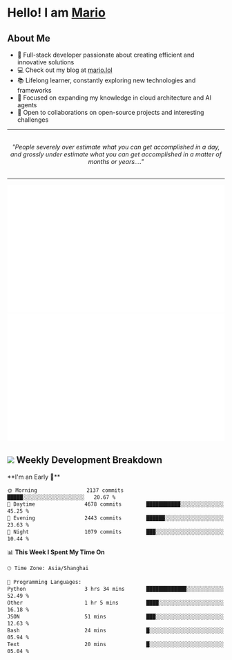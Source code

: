 <h1>Hello! I am <a href="https://github.com/mario1in">Mario</a></h1>

## About Me

- 🔭 Full-stack developer passionate about creating efficient and innovative solutions
- 💻 Check out my blog at [mario.lol](https://mario.lol)
- 📚 Lifelong learner, constantly exploring new technologies and frameworks
- 🌱 Focused on expanding my knowledge in cloud architecture and AI agents
- 🤝 Open to collaborations on open-source projects and interesting challenges

<hr/>
<br/>
<div align="center">
<i>"People severely over estimate what you can get accomplished in a day, and grossly under estimate what you can get accomplished in a matter of months or years...." </i>
</div>
<br/>
<hr/>

![overview](https://raw.githubusercontent.com/mario1in/mario1in/stats-output/generated/overview.svg)
![languages](https://raw.githubusercontent.com/mario1in/mario1in/stats-output/generated/languages.svg)

<h2 align="left">
  <a href="#"><img src="https://emojis.slackmojis.com/emojis/images/1643514062/184/nyancat_big.gif?1643514062" height="30"></a> Weekly Development Breakdown
</h2>
<!--START_SECTION:waka-->
**I'm an Early 🐤** 

```text
🌞 Morning                2137 commits        █████░░░░░░░░░░░░░░░░░░░░   20.67 % 
🌆 Daytime                4678 commits        ███████████░░░░░░░░░░░░░░   45.25 % 
🌃 Evening                2443 commits        ██████░░░░░░░░░░░░░░░░░░░   23.63 % 
🌙 Night                  1079 commits        ███░░░░░░░░░░░░░░░░░░░░░░   10.44 % 
```


📊 **This Week I Spent My Time On** 

```text
🕑︎ Time Zone: Asia/Shanghai

💬 Programming Languages: 
Python                   3 hrs 34 mins       █████████████░░░░░░░░░░░░   52.49 % 
Other                    1 hr 5 mins         ████░░░░░░░░░░░░░░░░░░░░░   16.18 % 
JSON                     51 mins             ███░░░░░░░░░░░░░░░░░░░░░░   12.63 % 
Bash                     24 mins             █░░░░░░░░░░░░░░░░░░░░░░░░   05.94 % 
Text                     20 mins             █░░░░░░░░░░░░░░░░░░░░░░░░   05.04 % 
```


<!--END_SECTION:waka-->

